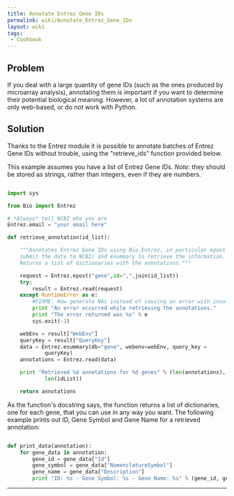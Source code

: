 ```yaml
---
title: Annotate Entrez Gene IDs
permalink: wiki/Annotate_Entrez_Gene_IDs
layout: wiki
tags:
 - Cookbook
---
```


Problem
-------

If you deal with a large quantity of gene IDs (such as the ones produced
by microarray analysis), annotating them is important if you want to
determine their potential biological meaning. However, a lot of
annotation systems are only web-based, or do not work with Python.

Solution
--------

Thanks to the Entrez module it is possible to annotate batches of Entrez
Gene IDs without trouble, using the "retrieve\_ids" function provided
below.

This example assumes you have a list of Entrez Gene IDs. *Note*: they
should be stored as strings, rather than integers, even if they are
numbers.

``` python

import sys

from Bio import Entrez

# *Always* tell NCBI who you are
Entrez.email = "your email here"

def retrieve_annotation(id_list):

    """Annotates Entrez Gene IDs using Bio.Entrez, in particular epost (to
    submit the data to NCBI) and esummary to retrieve the information. 
    Returns a list of dictionaries with the annotations."""

    request = Entrez.epost("gene",id=",".join(id_list))
    try:
        result = Entrez.read(request)
    except RuntimeError as e:
        #FIXME: How generate NAs instead of causing an error with invalid IDs?
        print "An error occurred while retrieving the annotations."
        print "The error returned was %s" % e
        sys.exit(-1)

    webEnv = result["WebEnv"]
    queryKey = result["QueryKey"]
    data = Entrez.esummary(db="gene", webenv=webEnv, query_key =
            queryKey)
    annotations = Entrez.read(data)

    print "Retrieved %d annotations for %d genes" % (len(annotations),
            len(idList))

    return annotations
```

As the function's docstring says, the function returns a list of
dictionaries, one for each gene, that you can use in any way you want.
The following example prints out ID, Gene Symbol and Gene Name for a
retrieved annotation:

``` python

def print_data(annotation):
    for gene_data in annotation:
        gene_id = gene_data["Id"]
        gene_symbol = gene_data["NomenclatureSymbol"]
        gene_name = gene_data["Description"]
        print "ID: %s - Gene Symbol: %s - Gene Name: %s" % (gene_id, gene_symbol, gene_name)
```

------------------------------------------------------------------------
